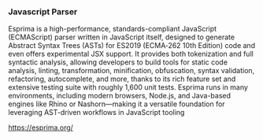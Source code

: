 
### Javascript Parser

Esprima is a high-performance, standards-compliant JavaScript (ECMAScript) parser written in JavaScript itself, designed to generate Abstract Syntax Trees (ASTs) for ES2019 (ECMA‑262 10th Edition) code and even offers experimental JSX support.
It provides both tokenization and full syntactic analysis, allowing developers to build tools for static code analysis, linting, transformation, minification, obfuscation, syntax validation, refactoring, autocomplete, and more, thanks to its rich feature set and extensive testing suite with roughly 1,600 unit tests.
Esprima runs in many environments, including modern browsers, Node.js, and Java-based engines like Rhino or Nashorn—making it a versatile foundation for leveraging AST-driven workflows in JavaScript tooling 

https://esprima.org/
